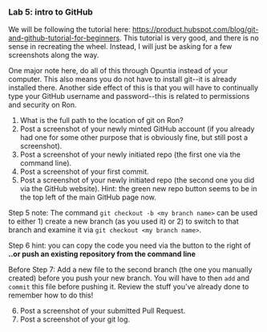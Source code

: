 ### Lab 5: intro to GitHub

We will be following the tutorial here: https://product.hubspot.com/blog/git-and-github-tutorial-for-beginners. This tutorial is very good, and there is no sense in recreating the wheel. Instead, I will just be asking for a few screenshots along the way. 

One major note here, do all of this through Opuntia instead of your computer. This also means you do not have to install git--it is already installed there. Another side effect of this is that you will have to continually type your GitHub username and password--this is related to permissions and security on Ron.

1. What is the full path to the location of git on Ron?
2. Post a screenshot of your newly minted GitHub account (if you already had one for some other purpose that is obviously fine, but still post a screenshot).
3. Post a screenshot of your newly initiated repo (the first one via the command line).
4. Post a screenshot of your first commit.
5. Post a screenshot of your newly initiated repo (the second one you did via the GitHub website). Hint: the green new repo button seems to be in the top left of the main GitHub page now.

Step 5 note: The command `git checkout -b <my branch name>` can be used to either 1) create a new branch (as you used it) or 2) to switch to that branch and examine it via `git checkout <my branch name>`.

Step 6 hint: you can copy the code you need via the button to the right of **..or push an existing repository from the command line**

Before Step 7: Add a new file to the second branch (the one you manually created) before you push your new branch. You will have to then `add` and `commit` this file before pushing it. Review the stuff you've already done to remember how to do this!

6. Post a screenshot of your submitted Pull Request.
7. Post a screenshot of your git log.
